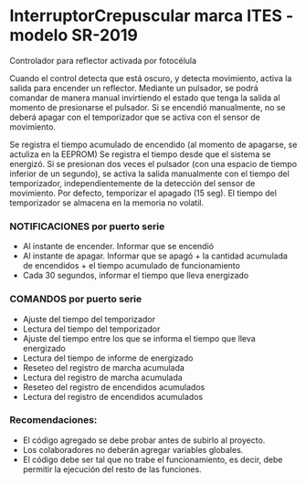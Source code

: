 # InterruptorCrepuscular marca ITES - modelo SR-2019
Controlador para reflector activada por fotocélula

Cuando el control detecta que está oscuro, y detecta movimiento, activa la salida para encender un reflector.
Mediante un pulsador, se podrá comandar de manera manual invirtiendo el estado que tenga la salida al momento de presionarse el pulsador.
Si se encendió manualmente, no se deberá apagar con el temporizador que se activa con el sensor de movimiento.

Se registra el tiempo acumulado de encendido (al momento de apagarse, se actuliza en la EEPROM)
Se registra el tiempo desde que el sistema se energizó.
Si se presionan dos veces el pulsador (con una espacio de tiempo inferior de un segundo), se activa la salida manualmente con el tiempo del temporizador, independientemente de la detección del sensor de movimiento. Por defecto, temporizar el apagado (15 seg).
El tiempo del temporizador se almacena en la memoria no volatil.

### NOTIFICACIONES por puerto serie
- Al instante de encender. Informar que se encendió
- Al instante de apagar. Informar que se apagó + la cantidad acumulada de encendidos + el tiempo acumulado de funcionamiento
- Cada 30 segundos, informar el tiempo que lleva energizado

### COMANDOS por puerto serie
- Ajuste del tiempo del temporizador
- Lectura  del tiempo del temporizador
- Ajuste del tiempo entre los que se informa el tiempo que lleva energizado
- Lectura del tiempo de informe de energizado
- Reseteo del registro de marcha acumulada
- Lectura del registro de marcha acumulada
- Reseteo del registro de encendidos acumulados
- Lectura del registro de encendidos acumulados

### Recomendaciones:
- El código agregado se debe probar antes de subirlo al proyecto.
- Los colaboradores no deberán agregar variables globales.
- El código debe ser tal que no trabe el funcionamiento, es decir, debe permitir la ejecución del resto de las funciones.

